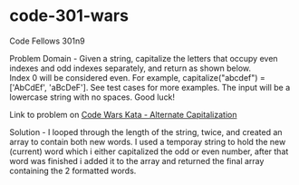# code-301-wars
Code Fellows 301n9

Problem Domain -
Given a string, capitalize the letters that occupy even indexes and odd indexes separately, and return as shown below. Index 0 will be considered even.
For example, capitalize("abcdef") = ['AbCdEf', 'aBcDeF']. See test cases for more examples.
The input will be a lowercase string with no spaces.
Good luck!

Link to problem on [Code Wars Kata - Alternate Capitalization](https://www.codewars.com/kata/alternate-capitalization/javascript)

Solution -
I looped through the length of the string, twice, and created an array to contain both new words. I used a temporay string to hold the new (current) word which i either capitalized the odd or even number, after that word was finished i added it to the array and returned the final array containing the 2 formatted words.